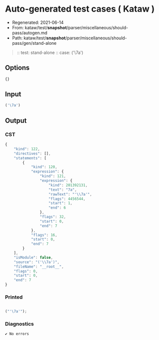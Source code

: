 # Auto-generated test cases ( Kataw )
- Regenerated: 2021-06-14
- From: kataw/test/__snapshot__/parser/miscellaneous/should-pass/autogen.md
- Path: kataw/test/__snapshot__/parser/miscellaneous/should-pass/gen/stand-alone
> :: test: stand-alone
> :: case: ('\7a')
## Options

`````js
{}
`````
## Input

`````js
('\7a')
`````
## Output

### CST

```javascript
{
    "kind": 122,
    "directives": [],
    "statements": [
        {
            "kind": 120,
            "expression": {
                "kind": 121,
                "expression": {
                    "kind": 201392131,
                    "text": "7a",
                    "rawText": "'\\7a'",
                    "flags": 4456544,
                    "start": 1,
                    "end": 6
                },
                "flags": 32,
                "start": 0,
                "end": 7
            },
            "flags": 16,
            "start": 0,
            "end": 7
        }
    ],
    "isModule": false,
    "source": "('\\7a')",
    "fileName": "__root__",
    "flags": 0,
    "start": 0,
    "end": 7
}
```

### Printed

```javascript

("'\7a'");

```

### Diagnostics

```javascript
✔ No errors
```

